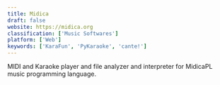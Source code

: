 ```yaml
---
title: Midica
draft: false 
website: https://midica.org
classification: ['Music Softwares']
platform: ['Web']
keywords: ['KaraFun', 'PyKaraoke', 'cante!']
---
```

MIDI and Karaoke player and file analyzer and interpreter for MidicaPL music programming language.